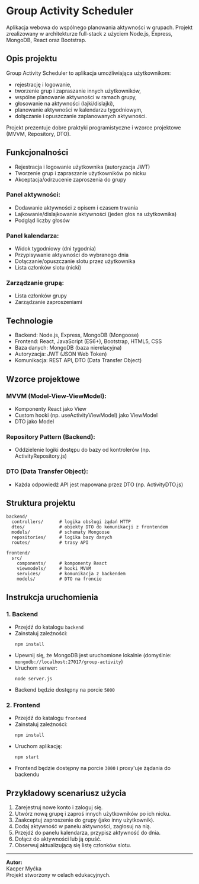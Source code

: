 # Group Activity Scheduler

Aplikacja webowa do wspólnego planowania aktywności w grupach. Projekt zrealizowany w architekturze full-stack z użyciem Node.js, Express, MongoDB, React oraz Bootstrap.

## Opis projektu

Group Activity Scheduler to aplikacja umożliwiająca użytkownikom:
- rejestrację i logowanie,
- tworzenie grup i zapraszanie innych użytkowników,
- wspólne planowanie aktywności w ramach grupy,
- głosowanie na aktywności (lajki/dislajki),
- planowanie aktywności w kalendarzu tygodniowym,
- dołączanie i opuszczanie zaplanowanych aktywności.

Projekt prezentuje dobre praktyki programistyczne i wzorce projektowe (MVVM, Repository, DTO).

## Funkcjonalności

- Rejestracja i logowanie użytkownika (autoryzacja JWT)
- Tworzenie grup i zapraszanie użytkowników po nicku
- Akceptacja/odrzucenie zaproszenia do grupy

### Panel aktywności:
- Dodawanie aktywności z opisem i czasem trwania
- Lajkowanie/dislajkowanie aktywności (jeden głos na użytkownika)
- Podgląd liczby głosów

### Panel kalendarza:
- Widok tygodniowy (dni tygodnia)
- Przypisywanie aktywności do wybranego dnia
- Dołączanie/opuszczanie slotu przez użytkownika
- Lista członków slotu (nicki)

### Zarządzanie grupą:
- Lista członków grupy
- Zarządzanie zaproszeniami

## Technologie

- Backend: Node.js, Express, MongoDB (Mongoose)
- Frontend: React, JavaScript (ES6+), Bootstrap, HTML5, CSS
- Baza danych: MongoDB (baza nierelacyjna)
- Autoryzacja: JWT (JSON Web Token)
- Komunikacja: REST API, DTO (Data Transfer Object)

## Wzorce projektowe

### MVVM (Model-View-ViewModel):
- Komponenty React jako View
- Custom hooki (np. useActivityViewModel) jako ViewModel
- DTO jako Model

### Repository Pattern (Backend):
- Oddzielenie logiki dostępu do bazy od kontrolerów (np. ActivityRepository.js)

### DTO (Data Transfer Object):
- Każda odpowiedź API jest mapowana przez DTO (np. ActivityDTO.js)

## Struktura projektu

```
backend/
  controllers/      # logika obsługi żądań HTTP
  dtos/             # obiekty DTO do komunikacji z frontendem
  models/           # schematy Mongoose
  repositories/     # logika bazy danych
  routes/           # trasy API

frontend/
  src/
    components/     # komponenty React
    viewmodels/     # hooki MVVM
    services/       # komunikacja z backendem
    models/         # DTO na froncie
```

## Instrukcja uruchomienia

### 1. Backend

- Przejdź do katalogu `backend`
- Zainstaluj zależności:
  ```
  npm install
  ```
- Upewnij się, że MongoDB jest uruchomione lokalnie (domyślnie: `mongodb://localhost:27017/group-activity`)
- Uruchom serwer:
  ```
  node server.js
  ```
- Backend będzie dostępny na porcie `5000`

### 2. Frontend

- Przejdź do katalogu `frontend`
- Zainstaluj zależności:
  ```
  npm install
  ```
- Uruchom aplikację:
  ```
  npm start
  ```
- Frontend będzie dostępny na porcie `3000` i proxy'uje żądania do backendu

## Przykładowy scenariusz użycia

1. Zarejestruj nowe konto i zaloguj się.
2. Utwórz nową grupę i zaproś innych użytkowników po ich nicku.
3. Zaakceptuj zaproszenie do grupy (jako inny użytkownik).
4. Dodaj aktywność w panelu aktywności, zagłosuj na nią.
5. Przejdź do panelu kalendarza, przypisz aktywność do dnia.
6. Dołącz do aktywności lub ją opuść.
7. Obserwuj aktualizującą się listę członków slotu.

---

**Autor:**  
Kacper Myćka  
Projekt stworzony w celach edukacyjnych.
